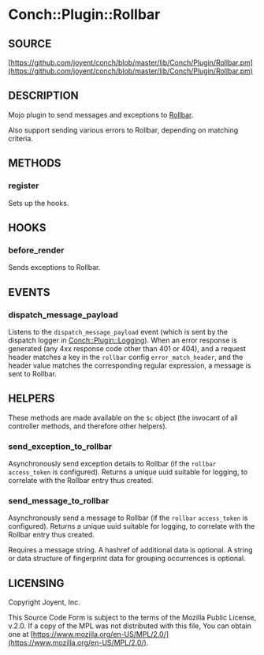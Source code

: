 # Conch::Plugin::Rollbar

## SOURCE

[https://github.com/joyent/conch/blob/master/lib/Conch/Plugin/Rollbar.pm](https://github.com/joyent/conch/blob/master/lib/Conch/Plugin/Rollbar.pm)

## DESCRIPTION

Mojo plugin to send messages and exceptions to [Rollbar](https://rollbar.com).

Also support sending various errors to Rollbar, depending on matching criteria.

## METHODS

### register

Sets up the hooks.

## HOOKS

### before\_render

Sends exceptions to Rollbar.

## EVENTS

### dispatch\_message\_payload

Listens to the `dispatch_message_payload` event (which is sent by the dispatch logger in
[Conch::Plugin::Logging](../modules/Conch%3A%3APlugin%3A%3ALogging)). When an error response is generated (any 4xx response code other
than 401 or 404), and a request header matches a key in the `rollbar` config
`error_match_header`, and the header value matches the corresponding regular expression, a
message is sent to Rollbar.

## HELPERS

These methods are made available on the `$c` object (the invocant of all controller methods,
and therefore other helpers).

### send\_exception\_to\_rollbar

Asynchronously send exception details to Rollbar (if the `rollbar` `access_token` is
configured). Returns a unique uuid suitable for logging, to correlate with the Rollbar entry
thus created.

### send\_message\_to\_rollbar

Asynchronously send a message to Rollbar (if the `rollbar` `access_token` is configured).
Returns a unique uuid suitable for logging, to correlate with the Rollbar entry thus created.

Requires a message string.
A hashref of additional data is optional.
A string or data structure of fingerprint data for grouping occurrences is optional.

## LICENSING

Copyright Joyent, Inc.

This Source Code Form is subject to the terms of the Mozilla Public License,
v.2.0. If a copy of the MPL was not distributed with this file, You can obtain
one at [https://www.mozilla.org/en-US/MPL/2.0/](https://www.mozilla.org/en-US/MPL/2.0/).
